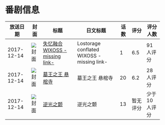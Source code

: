 # 番剧信息

|放送日期|封面|标题|日文标题|话数|评分|评分人数|
|---|---|---|---|---|---|---|
|2017-12-14|![封面](https://lain.bgm.tv/pic/cover/c/34/c5/221655_0d8oI.jpg)|[失忆融合WIXOSS -missing link-](https://bangumi.tv/subject/221655)|Lostorage conflated WIXOSS -missing link-|1|6.5|91人评分|
|2017-12-14|![封面](https://lain.bgm.tv/pic/cover/c/0c/c6/226250_Dlanm.jpg)|[墓王之王 悬棺寺](https://bangumi.tv/subject/226250)|墓王之王 悬棺寺|20|6.2|28人评分|
|2017-12-14|![封面](https://lain.bgm.tv/pic/cover/c/77/91/228513_BwoBi.jpg)|[逆光之颤](https://bangumi.tv/subject/228513)|逆光之颤|13|暂无评分|少于10人评分|
